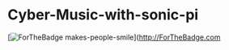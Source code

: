 # Cyber-Music-with-sonic-pi
[![ForTheBadge makes-people-smile](http://ForTheBadge.com/images/badges/makes-people-smile.svg)](http://ForTheBadge.com